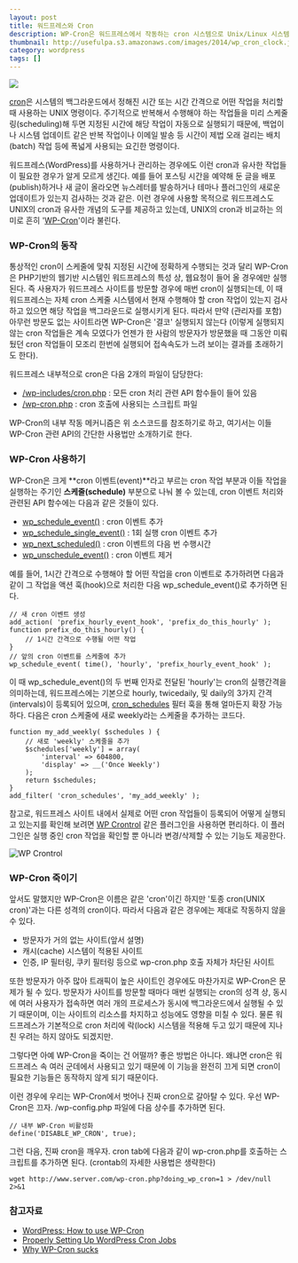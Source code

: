 ```yaml
---
layout: post
title: 워드프레스와 Cron
description: WP-Cron은 워드프레스에서 작동하는 cron 시스템으로 Unix/Linux 시스템의 cron과 유사한 기능을 수행합니다. WP-Cron이 무엇이고 어떻게 동작하는지 개념과 사용법을 소개합니다.
thumbnail: http://usefulpa.s3.amazonaws.com/images/2014/wp_cron_clock.jpg
category: wordpress 
tags: []
---
```


![](http://usefulpa.s3.amazonaws.com/images/2014/wordpress_wp_cron.png)

[cron](http://unixhelp.ed.ac.uk/CGI/man-cgi?crontab+5)은 시스템의 백그라운드에서 정해진 시간 또는 시간 간격으로 어떤 작업을 처리할 때 사용하는 UNIX 명령이다. 주기적으로 반복해서 수행해야 하는 작업들을 미리 스케줄링(scheduling)해 두면 지정된 시간에 해당 작업이 자동으로 실행되기 때문에, 백업이나 시스템 업데이트 같은 반복 작업이나 이메일 발송 등 시간이 제법 오래 걸리는 배치(batch) 작업 등에 폭넓게 사용되는 요긴한 명령이다.

워드프레스(WordPress)를 사용하거나 관리하는 경우에도 이런 cron과 유사한 작업들이 필요한 경우가 알게 모르게 생긴다. 예를 들어 포스팅 시간을 예약해 둔 글을 배포(publish)하거나 새 글이 올라오면 뉴스레터를 발송하거나 테마나 플러그인의 새로운 업데이트가 있는지 검사하는 것과 같은. 이런 경우에 사용할 목적으로 워드프레스도 UNIX의 cron과 유사한 개념의 도구를 제공하고 있는데, UNIX의 cron과 비교하는 의미로 흔히 '[WP-Cron](https://codex.wordpress.org/Category:WP-Cron_Functions)'이라 불린다.


### WP-Cron의 동작

통상적인 cron이 스케줄에 맞춰 지정된 시간에 정확하게 수행되는 것과 달리 WP-Cron은 PHP기반의 웹기반 시스템인 워드프레스의 특성 상, 웹요청이 들어 올 경우에만 실행된다. 즉 사용자가 워드프레스 사이트를 방문할 경우에 매번 cron이 실행되는데, 이 때 워드프레스는 자체 cron 스케줄 시스템에서 현재 수행해야 할 cron 작업이 있는지 검사하고 있으면 해당 작업을 백그라운드로 실행시키게 된다. 따라서 만약 (관리자를 포함) 아무런 방문도 없는 사이트라면 WP-Cron은 '결코' 실행되지 않는다 (이렇게 실행되지 않는 cron 작업들은 계속 모였다가 언젠가 한 사람의 방문자가 방문했을 때 그동안 미뤄 뒀던 cron 작업들이 모조리 한번에 실행되어 접속속도가 느려 보이는 결과를 초래하기도 한다).

워드프레스 내부적으로 cron은 다음 2개의 파일이 담당한다:

- [/wp-includes/cron.php](https://github.com/WordPress/WordPress/blob/master/wp-includes/cron.php) : 모든 cron 처리 관련 API 함수들이 들어 있음
- [/wp-cron.php](https://github.com/WordPress/WordPress/blob/master/wp-cron.php) : cron 호출에 사용되는 스크립트 파일

WP-Cron의 내부 작동 메커니즘은 위 소스코드를 참조하기로 하고, 여기서는 이들 WP-Cron 관련 API의 간단한 사용법만 소개하기로 한다.

### WP-Cron 사용하기

WP-Cron은 크게 **cron 이벤트(event)**라고 부르는 cron 작업 부분과 이들 작업을 실행하는 주기인 **스케줄(schedule)** 부분으로 나눠 볼 수 있는데, cron 이벤트 처리와 관련된 API 함수에는 다음과 같은 것들이 있다.

- [wp\_schedule\_event()](http://codex.wordpress.org/Function_Reference/wp_schedule_event) : cron 이벤트 추가
- [wp\_schedule\_single\_event()](http://codex.wordpress.org/Function_Reference/wp_schedule_single_event) : 1회 실행 cron 이벤트 추가
- [wp\_next\_scheduled()](http://codex.wordpress.org/Function_Reference/wp_next_scheduled) : cron 이벤트의 다음 번 수행시간
- [wp\_unschedule\_event()](http://codex.wordpress.org/Function_Reference/wp_unschedule_event) : cron 이벤트 제거

예를 들어, 1시간 간격으로 수행해야 할 어떤 작업을 cron 이벤트로 추가하려면 다음과 같이 그 작업을 액션 훅(hook)으로 처리한 다음 wp_schedule_event()로 추가하면 된다.

	// 새 cron 이벤트 생성
	add_action( 'prefix_hourly_event_hook', 'prefix_do_this_hourly' );
	function prefix_do_this_hourly() {
		// 1시간 간격으로 수행될 어떤 작업
	}
	// 앞의 cron 이벤트를 스케줄에 추가
	wp_schedule_event( time(), 'hourly', 'prefix_hourly_event_hook' );

이 때 wp\_schedule\_event()의 두 번째 인자로 전달된 'hourly'는 cron의 실행간격을 의미하는데, 워드프레스에는 기본으로 hourly, twicedaily, 및 daily의 3가지 간격(intervals)이 등록되어 있으며, [cron\_schedules](https://codex.wordpress.org/Plugin_API/Filter_Reference/cron_schedules) 필터 훅을 통해 얼마든지 확장 가능하다. 다음은 cron 스케줄에 새로 weekly라는 스케줄을 추가하는 코드다.

	function my_add_weekly( $schedules ) {
		// 새로 'weekly' 스케줄을 추가
		$schedules['weekly'] = array(
			'interval' => 604800,
			'display' => __('Once Weekly')
		);
		return $schedules;
	}
	add_filter( 'cron_schedules', 'my_add_weekly' ); 

참고로, 워드프레스 사이트 내에서 실제로 어떤 cron 작업들이 등록되어 어떻게 실행되고 있는지를 확인해 보려면 [WP Crontrol](https://wordpress.org/plugins/wp-crontrol/) 같은 플러그인을 사용하면 편리하다. 이 플러그인은 실행 중인 cron 작업을 확인할 뿐 아니라 변경/삭제할 수 있는 기능도 제공한다.

![WP Crontrol](http://usefulpa.s3.amazonaws.com/images/2014/screenshot-1.png)

	
### WP-Cron 죽이기

앞서도 말했지만 WP-Cron은 이름은 같은 'cron'이긴 하지만 '토종 cron(UNIX cron)'과는 다른 성격의 cron이다. 따라서 다음과 같은 경우에는 제대로 작동하지 않을 수 있다.

- 방문자가 거의 없는 사이트(앞서 설명)
- 캐시(cache) 시스템이 적용된 사이트
- 인증, IP 필터링, 쿠키 필터링 등으로 wp-cron.php 호출 자체가 차단된 사이트

또한 방문자가 아주 많아 트래픽이 높은 사이트인 경우에도 마찬가지로 WP-Cron은 문제가 될 수 있다. 방문자가 사이트를 방문할 때마다 매번 실행되는 cron의 성격 상, 동시에 여러  사용자가 접속하면 여러 개의 프로세스가 동시에 백그라운드에서 실행될 수 있기 때문이며, 이는 사이트의 리소스를 차지하고 성능에도 영향을 미칠 수 있다. 물론 워드프레스가 기본적으로 cron 처리에 락(lock) 시스템을 적용해 두고 있기 때문에 지나친 우려는 하지 않아도 되겠지만.

그렇다면 아예 WP-Cron을 죽이는 건 어떨까? 좋은 방법은 아니다. 왜냐면 cron은 워드프레스 속 여러 군데에서 사용되고 있기 때문에 이 기능을 완전히 끄게 되면 cron이 필요한 기능들은 동작하지 않게 되기 때문이다. 

이런 경우에 우리는 WP-Cron에서 벗어나 진짜 cron으로 갈아탈 수 있다. 우선 WP-Cron은 끄자. /wp-config.php 파일에 다음 상수를 추가하면 된다.

	// 내부 WP-Cron 비활성화
	define('DISABLE_WP_CRON', true);

그런 다음, 진짜 cron을 깨우자. cron tab에 다음과 같이 wp-cron.php를 호출하는 스크립트를 추가하면 된다. (crontab의 자세한 사용법은 생략한다)

	wget http://www.server.com/wp-cron.php?doing_wp_cron=1 > /dev/null 2>&1

### 참고자료

* [WordPress: How to use WP-Cron](http://ben.lobaugh.net/blog/20787/wordpress-how-to-use-wp-cron)
* [Properly Setting Up WordPress Cron Jobs](https://tommcfarlin.com/wordpress-cron-jobs/)
* [Why WP-Cron sucks](https://www.lucasrolff.com/wordpress/why-wp-cron-sucks/)


